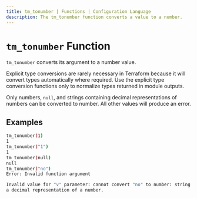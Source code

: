 ```yaml
---
title: tm_tonumber | Functions | Configuration Language
description: The tm_tonumber function converts a value to a number.
---
```


# `tm_tonumber` Function

`tm_tonumber` converts its argument to a number value.

Explicit type conversions are rarely necessary in Terraform because it will
convert types automatically where required. Use the explicit type conversion
functions only to normalize types returned in module outputs.

Only numbers, `null`, and strings containing decimal representations of numbers can be
converted to number. All other values will produce an error.

## Examples

```sh
tm_tonumber(1)
1
tm_tonumber("1")
1
tm_tonumber(null)
null
tm_tonumber("no")
Error: Invalid function argument

Invalid value for "v" parameter: cannot convert "no" to number: string must be
a decimal representation of a number.
```
